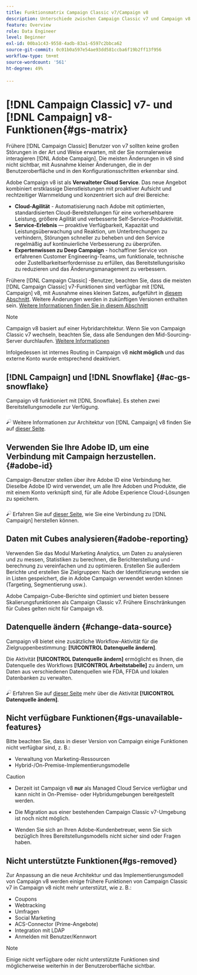 ```yaml
---
title: Funktionsmatrix Campaign Classic v7/Campaign v8
description: Unterschiede zwischen Campaign Classic v7 und Campaign v8 verstehen
feature: Overview
role: Data Engineer
level: Beginner
exl-id: 00ba1c43-9558-4adb-83a1-6597c2bbca62
source-git-commit: 0c01b0a597e54ae93dd581ccba6f19b2ff13f956
workflow-type: tm+mt
source-wordcount: '561'
ht-degree: 49%

---
```


# [!DNL Campaign Classic] v7- und [!DNL Campaign] v8-Funktionen{#gs-matrix}

Frühere [!DNL Campaign Classic] Benutzer von v7 sollten keine großen Störungen in der Art und Weise erwarten, mit der Sie normalerweise interagieren [!DNL Adobe Campaign]. Die meisten Änderungen in v8 sind nicht sichtbar, mit Ausnahme kleiner Änderungen, die in der Benutzeroberfläche und in den Konfigurationsschritten erkennbar sind.

Adobe Campaign v8 ist als **Verwalteter Cloud Service**. Das neue Angebot kombiniert erstklassige Dienstleistungen mit proaktiver Aufsicht und rechtzeitiger Warnmeldung und konzentriert sich auf drei Bereiche:

* **Cloud-Agilität** - Automatisierung nach Adobe mit optimierten, standardisierten Cloud-Bereitstellungen für eine vorhersehbarere Leistung, größere Agilität und verbesserte Self-Service-Produktivität.
* **Service-Erlebnis** — proaktive Verfügbarkeit, Kapazität und Leistungsüberwachung und Reaktion, um Unterbrechungen zu verhindern, Störungen schneller zu beheben und den Service regelmäßig auf kontinuierliche Verbesserung zu überprüfen.
* **Expertenwissen zu Deep Campaign** - hochaffiner Service von erfahrenen Customer Engineering-Teams, um funktionale, technische oder Zustellbarkeitserfordernisse zu erfüllen, das Bereitstellungsrisiko zu reduzieren und das Änderungsmanagement zu verbessern.

Frühere [!DNL Campaign Classic] -Benutzer, beachten Sie, dass die meisten [!DNL Campaign Classic] v7-Funktionen sind verfügbar mit [!DNL Campaign] v8, mit Ausnahme eines kleinen Satzes, aufgeführt in [diesem Abschnitt](#gs-removed). Weitere Änderungen werden in zukünftigen Versionen enthalten sein. [Weitere Informationen finden Sie in diesem Abschnitt](#gs-unavailable-features)

>[!NOTE]
>
> Campaign v8 basiert auf einer Hybridarchitektur. Wenn Sie von Campaign Classic v7 wechseln, beachten Sie, dass alle Sendungen den Mid-Sourcing-Server durchlaufen. [Weitere Informationen](../architecture/architecture.md)
>
> Infolgedessen ist internes Routing in Campaign v8 **nicht möglich** und das externe Konto wurde entsprechend deaktiviert.


## [!DNL Campaign] und [!DNL Snowflake] {#ac-gs-snowflake}

Campaign v8 funktioniert mit [!DNL Snowflake]. Es stehen zwei Bereitstellungsmodelle zur Verfügung.

![](../assets/do-not-localize/glass.png) Weitere Informationen zur Architektur von [!DNL Campaign] v8 finden Sie auf [dieser Seite](../architecture/architecture.md).


## Verwenden Sie Ihre Adobe ID, um eine Verbindung mit Campaign herzustellen.{#adobe-id}

Campaign-Benutzer stellen über ihre Adobe ID eine Verbindung her. Dieselbe Adobe ID wird verwendet, um alle Ihre Adoben und Produkte, die mit einem Konto verknüpft sind, für alle Adobe Experience Cloud-Lösungen zu speichern.

![](../assets/do-not-localize/glass.png) Erfahren Sie auf [dieser Seite](connect.md), wie Sie eine Verbindung zu [!DNL Campaign] herstellen können. 

## Daten mit Cubes analysieren{#adobe-reporting}

Verwenden Sie das Modul Marketing Analytics, um Daten zu analysieren und zu messen, Statistiken zu berechnen, die Berichterstellung und -berechnung zu vereinfachen und zu optimieren. Erstellen Sie außerdem Berichte und erstellen Sie Zielgruppen: Nach der Identifizierung werden sie in Listen gespeichert, die in Adobe Campaign verwendet werden können (Targeting, Segmentierung usw.).

Adobe Campaign-Cube-Berichte sind optimiert und bieten bessere Skalierungsfunktionen als Campaign Classic v7. Frühere Einschränkungen für Cubes gelten nicht für Campaign v8.

## Datenquelle ändern {#change-data-source}

Campaign v8 bietet eine zusätzliche Workflow-Aktivität für die Zielgruppenbestimmung: **[!UICONTROL Datenquelle ändern]**.

Die Aktivität **[!UICONTROL Datenquelle ändern]** ermöglicht es Ihnen, die Datenquelle des Workflows **[!UICONTROL Arbeitstabelle]** zu ändern, um Daten aus verschiedenen Datenquellen wie FDA, FFDA und lokalen Datenbanken zu verwalten.

![](../assets/do-not-localize/glass.png) Erfahren Sie auf [dieser Seite](../config/workflows.md#change-data-source-activity) mehr über die Aktivität **[!UICONTROL Datenquelle ändern]**.

## Nicht verfügbare Funktionen{#gs-unavailable-features}

Bitte beachten Sie, dass in dieser Version von Campaign einige Funktionen nicht verfügbar sind, z. B.:

* Verwaltung von Marketing-Ressourcen
* Hybrid-/On-Premise-Implementierungsmodelle

>[!CAUTION]
>
>* Derzeit ist Campaign v8 **nur** als Managed Cloud Service verfügbar und kann nicht in On-Premise- oder Hybridumgebungen bereitgestellt werden.
>
>* Die Migration aus einer bestehenden Campaign Classic v7-Umgebung ist noch nicht möglich.
>
>* Wenden Sie sich an Ihren Adobe-Kundenbetreuer, wenn Sie sich bezüglich Ihres Bereitstellungsmodells nicht sicher sind oder Fragen haben.


## Nicht unterstützte Funktionen{#gs-removed}

Zur Anpassung an die neue Architektur und das Implementierungsmodell von Campaign v8 werden einige frühere Funktionen von Campaign Classic v7 in Campaign v8 nicht mehr unterstützt, wie z. B.:

* Coupons
* Webtracking
* Umfragen
* Social Marketing
* ACS-Connector (Prime-Angebote)
* Integration mit LDAP
* Anmelden mit Benutzer/Kennwort

>[!NOTE]
>
>Einige nicht verfügbare oder nicht unterstützte Funktionen sind möglicherweise weiterhin in der Benutzeroberfläche sichtbar.
